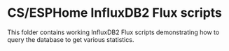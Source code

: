 # **CS/ESPHome InfluxDB2 Flux scripts**
This folder contains working InfluxDB2 Flux scripts demonstrating how to query the database to get various statistics.
